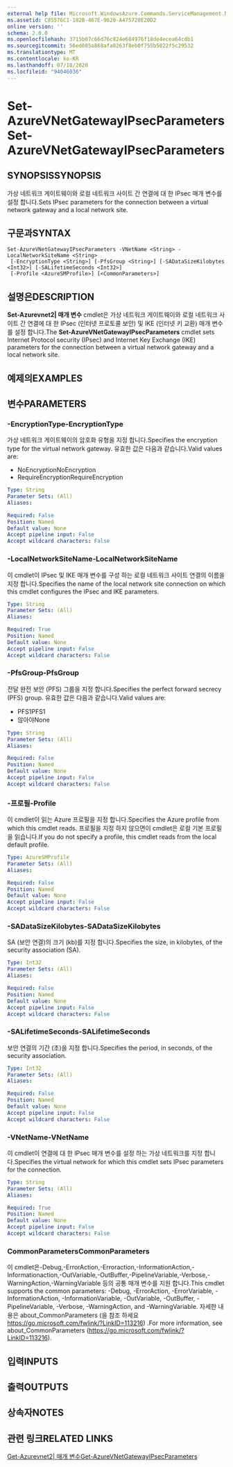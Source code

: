 ```yaml
---
external help file: Microsoft.WindowsAzure.Commands.ServiceManagement.Network.dll-Help.xml
ms.assetid: C85576C1-182B-467E-9620-A475728E20D2
online version: ''
schema: 2.0.0
ms.openlocfilehash: 3715b07c66d76c824e684976f18de4ecea64cdb1
ms.sourcegitcommit: 56ed085a868afa8263f8eb0f755b5822f5c29532
ms.translationtype: MT
ms.contentlocale: ko-KR
ms.lasthandoff: 07/18/2020
ms.locfileid: "94046036"
---
```

# <span data-ttu-id="d751c-101">Set-AzureVNetGatewayIPsecParameters</span><span class="sxs-lookup"><span data-stu-id="d751c-101">Set-AzureVNetGatewayIPsecParameters</span></span>

## <span data-ttu-id="d751c-102">SYNOPSIS</span><span class="sxs-lookup"><span data-stu-id="d751c-102">SYNOPSIS</span></span>
<span data-ttu-id="d751c-103">가상 네트워크 게이트웨이와 로컬 네트워크 사이트 간 연결에 대 한 IPsec 매개 변수를 설정 합니다.</span><span class="sxs-lookup"><span data-stu-id="d751c-103">Sets IPsec parameters for the connection between a virtual network gateway and a local network site.</span></span>

## <span data-ttu-id="d751c-104">구문과</span><span class="sxs-lookup"><span data-stu-id="d751c-104">SYNTAX</span></span>

```
Set-AzureVNetGatewayIPsecParameters -VNetName <String> -LocalNetworkSiteName <String>
 [-EncryptionType <String>] [-PfsGroup <String>] [-SADataSizeKilobytes <Int32>] [-SALifetimeSeconds <Int32>]
 [-Profile <AzureSMProfile>] [<CommonParameters>]
```

## <span data-ttu-id="d751c-105">설명은</span><span class="sxs-lookup"><span data-stu-id="d751c-105">DESCRIPTION</span></span>
<span data-ttu-id="d751c-106">**Set-Azurevnet2| 매개 변수** cmdlet은 가상 네트워크 게이트웨이와 로컬 네트워크 사이트 간 연결에 대 한 IPsec (인터넷 프로토콜 보안) 및 IKE (인터넷 키 교환) 매개 변수를 설정 합니다.</span><span class="sxs-lookup"><span data-stu-id="d751c-106">The **Set-AzureVNetGatewayIPsecParameters** cmdlet sets Internet Protocol security (IPsec) and Internet Key Exchange (IKE) parameters for the connection between a virtual network gateway and a local network site.</span></span>

## <span data-ttu-id="d751c-107">예제의</span><span class="sxs-lookup"><span data-stu-id="d751c-107">EXAMPLES</span></span>

## <span data-ttu-id="d751c-108">변수</span><span class="sxs-lookup"><span data-stu-id="d751c-108">PARAMETERS</span></span>

### <span data-ttu-id="d751c-109">-EncryptionType</span><span class="sxs-lookup"><span data-stu-id="d751c-109">-EncryptionType</span></span>
<span data-ttu-id="d751c-110">가상 네트워크 게이트웨이의 암호화 유형을 지정 합니다.</span><span class="sxs-lookup"><span data-stu-id="d751c-110">Specifies the encryption type for the virtual network gateway.</span></span>
<span data-ttu-id="d751c-111">유효한 값은 다음과 같습니다.</span><span class="sxs-lookup"><span data-stu-id="d751c-111">Valid values are:</span></span> 

- <span data-ttu-id="d751c-112">NoEncryption</span><span class="sxs-lookup"><span data-stu-id="d751c-112">NoEncryption</span></span> 
- <span data-ttu-id="d751c-113">RequireEncryption</span><span class="sxs-lookup"><span data-stu-id="d751c-113">RequireEncryption</span></span>

```yaml
Type: String
Parameter Sets: (All)
Aliases: 

Required: False
Position: Named
Default value: None
Accept pipeline input: False
Accept wildcard characters: False
```

### <span data-ttu-id="d751c-114">-LocalNetworkSiteName</span><span class="sxs-lookup"><span data-stu-id="d751c-114">-LocalNetworkSiteName</span></span>
<span data-ttu-id="d751c-115">이 cmdlet이 IPsec 및 IKE 매개 변수를 구성 하는 로컬 네트워크 사이트 연결의 이름을 지정 합니다.</span><span class="sxs-lookup"><span data-stu-id="d751c-115">Specifies the name of the local network site connection on which this cmdlet configures the IPsec and IKE parameters.</span></span>

```yaml
Type: String
Parameter Sets: (All)
Aliases: 

Required: True
Position: Named
Default value: None
Accept pipeline input: False
Accept wildcard characters: False
```

### <span data-ttu-id="d751c-116">-PfsGroup</span><span class="sxs-lookup"><span data-stu-id="d751c-116">-PfsGroup</span></span>
<span data-ttu-id="d751c-117">전달 완전 보안 (PFS) 그룹을 지정 합니다.</span><span class="sxs-lookup"><span data-stu-id="d751c-117">Specifies the perfect forward secrecy (PFS) group.</span></span>
<span data-ttu-id="d751c-118">유효한 값은 다음과 같습니다.</span><span class="sxs-lookup"><span data-stu-id="d751c-118">Valid values are:</span></span> 

- <span data-ttu-id="d751c-119">PFS1</span><span class="sxs-lookup"><span data-stu-id="d751c-119">PFS1</span></span> 
- <span data-ttu-id="d751c-120">않아야</span><span class="sxs-lookup"><span data-stu-id="d751c-120">None</span></span>

```yaml
Type: String
Parameter Sets: (All)
Aliases: 

Required: False
Position: Named
Default value: None
Accept pipeline input: False
Accept wildcard characters: False
```

### <span data-ttu-id="d751c-121">-프로필</span><span class="sxs-lookup"><span data-stu-id="d751c-121">-Profile</span></span>
<span data-ttu-id="d751c-122">이 cmdlet이 읽는 Azure 프로필을 지정 합니다.</span><span class="sxs-lookup"><span data-stu-id="d751c-122">Specifies the Azure profile from which this cmdlet reads.</span></span> <span data-ttu-id="d751c-123">프로필을 지정 하지 않으면이 cmdlet은 로컬 기본 프로필을 읽습니다.</span><span class="sxs-lookup"><span data-stu-id="d751c-123">If you do not specify a profile, this cmdlet reads from the local default profile.</span></span>

```yaml
Type: AzureSMProfile
Parameter Sets: (All)
Aliases: 

Required: False
Position: Named
Default value: None
Accept pipeline input: False
Accept wildcard characters: False
```

### <span data-ttu-id="d751c-124">-SADataSizeKilobytes</span><span class="sxs-lookup"><span data-stu-id="d751c-124">-SADataSizeKilobytes</span></span>
<span data-ttu-id="d751c-125">SA (보안 연결)의 크기 (kb)를 지정 합니다.</span><span class="sxs-lookup"><span data-stu-id="d751c-125">Specifies the size, in kilobytes, of the security association (SA).</span></span>

```yaml
Type: Int32
Parameter Sets: (All)
Aliases: 

Required: False
Position: Named
Default value: None
Accept pipeline input: False
Accept wildcard characters: False
```

### <span data-ttu-id="d751c-126">-SALifetimeSeconds</span><span class="sxs-lookup"><span data-stu-id="d751c-126">-SALifetimeSeconds</span></span>
<span data-ttu-id="d751c-127">보안 연결의 기간 (초)을 지정 합니다.</span><span class="sxs-lookup"><span data-stu-id="d751c-127">Specifies the period, in seconds, of the security association.</span></span>

```yaml
Type: Int32
Parameter Sets: (All)
Aliases: 

Required: False
Position: Named
Default value: None
Accept pipeline input: False
Accept wildcard characters: False
```

### <span data-ttu-id="d751c-128">-VNetName</span><span class="sxs-lookup"><span data-stu-id="d751c-128">-VNetName</span></span>
<span data-ttu-id="d751c-129">이 cmdlet이 연결에 대 한 IPsec 매개 변수를 설정 하는 가상 네트워크를 지정 합니다.</span><span class="sxs-lookup"><span data-stu-id="d751c-129">Specifies the virtual network for which this cmdlet sets IPsec parameters for the connection.</span></span>

```yaml
Type: String
Parameter Sets: (All)
Aliases: 

Required: True
Position: Named
Default value: None
Accept pipeline input: False
Accept wildcard characters: False
```

### <span data-ttu-id="d751c-130">CommonParameters</span><span class="sxs-lookup"><span data-stu-id="d751c-130">CommonParameters</span></span>
<span data-ttu-id="d751c-131">이 cmdlet은-Debug,-ErrorAction,-Erroraction,-InformationAction,-Informationaction,-OutVariable,-OutBuffer,-PipelineVariable,-Verbose,-WarningAction,-WarningVariable 등의 공통 매개 변수를 지원 합니다.</span><span class="sxs-lookup"><span data-stu-id="d751c-131">This cmdlet supports the common parameters: -Debug, -ErrorAction, -ErrorVariable, -InformationAction, -InformationVariable, -OutVariable, -OutBuffer, -PipelineVariable, -Verbose, -WarningAction, and -WarningVariable.</span></span> <span data-ttu-id="d751c-132">자세한 내용은 about_CommonParameters (을 참조 하세요 https://go.microsoft.com/fwlink/?LinkID=113216) .</span><span class="sxs-lookup"><span data-stu-id="d751c-132">For more information, see about_CommonParameters (https://go.microsoft.com/fwlink/?LinkID=113216).</span></span>

## <span data-ttu-id="d751c-133">입력</span><span class="sxs-lookup"><span data-stu-id="d751c-133">INPUTS</span></span>

## <span data-ttu-id="d751c-134">출력</span><span class="sxs-lookup"><span data-stu-id="d751c-134">OUTPUTS</span></span>

## <span data-ttu-id="d751c-135">상속자</span><span class="sxs-lookup"><span data-stu-id="d751c-135">NOTES</span></span>

## <span data-ttu-id="d751c-136">관련 링크</span><span class="sxs-lookup"><span data-stu-id="d751c-136">RELATED LINKS</span></span>

[<span data-ttu-id="d751c-137">Get-Azurevnet2| 매개 변수</span><span class="sxs-lookup"><span data-stu-id="d751c-137">Get-AzureVNetGatewayIPsecParameters</span></span>](./Get-AzureVNetGatewayIPsecParameters.md)


